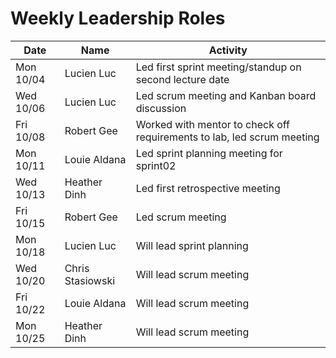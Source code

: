 # Weekly Leadership Roles

| Date      | Name              | Activity                                                                   |
|-----------|-------------------|--------------------------------------------------------                    |
| Mon 10/04 | Lucien Luc        | Led first sprint meeting/standup on second lecture date                    | 
| Wed 10/06 | Lucien Luc        | Led scrum meeting and Kanban board discussion                              | 
| Fri 10/08 | Robert Gee        | Worked with mentor to check off requirements to lab, led scrum meeting     | 
| Mon 10/11 | Louie Aldana      | Led sprint planning meeting for sprint02                                   | 
| Wed 10/13 | Heather Dinh      | Led first retrospective meeting                                            |
| Fri 10/15 | Robert Gee        | Led scrum meeting                                                          |
| Mon 10/18 | Lucien Luc        | Will lead sprint planning                                                  |
| Wed 10/20 | Chris Stasiowski  | Will lead scrum meeting                                                    |
| Fri 10/22 | Louie Aldana      | Will lead scrum meeting                                                    |
| Mon 10/25 | Heather Dinh      | Will lead scrum meeting                                                    |